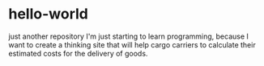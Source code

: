 # hello-world
just another repository
I'm just starting to learn programming, because I want to create a thinking site that will help cargo carriers to calculate their estimated costs for the delivery of goods.
